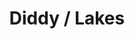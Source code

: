 ---
ee_id: '4110'
site: '1'
type: '2'
long_id: 2013-31 Diddy Lakes
url: 2013-31-diddy-lakes
title: Diddy / Lakes
year: '2013'
medium: 1920x1080 H.264/MPEG-4 Part 10 looped digital file (from ​lossless ​Quicktime
  Animation master), media player, 70” flatscreen, armature, various cables
commission:
dims: 79 x 36.5 x 11 inches
pitch: Diddy w/ Lake effect .....
ps:
live_url:
related:
youtube:
imgs: diddy-lakes-2013-031-install-Heart-01-database-SM.jpg
subheading:
display_year: '2013'
download:
add_credit:
add_credits:
related_code:
layout: things-i-made
---